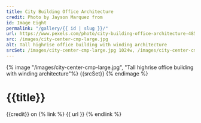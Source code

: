 ```yaml
---
title: City Building Office Architecture
credit: Photo by Jayson Marquez from
id: Image Eight
permalink: "/gallery/{{ id | slug }}/"
url: https://www.pexels.com/photo/city-building-office-architecture-4850412/
src: /images/city-center-cmp-large.jpg
alt: Tall highrise office building with winding architecture
srcSet: /images/city-center-cmp-large.jpg 1024w, /images/city-center-cmp-med.jpg 640w, /images/city-center-cmp-small.jpg 320w
---
```


{% image "/images/city-center-cmp-large.jpg", "Tall highrise office building with winding architecture"%}
{{srcSet}}
{% endimage %}

# {{title}}

{{credit}} on {% link %} {{ url }} {% endlink %}